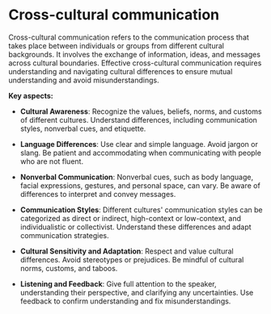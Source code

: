 # Cross-cultural communication

Cross-cultural communication refers to the communication process that takes place between individuals or groups from different cultural backgrounds. It involves the exchange of information, ideas, and messages across cultural boundaries. Effective cross-cultural communication requires understanding and navigating cultural differences to ensure mutual understanding and avoid misunderstandings.

**Key aspects:**

* **Cultural Awareness**: Recognize the values, beliefs, norms, and customs of different cultures. Understand differences, including communication styles, nonverbal cues, and etiquette.

* **Language Differences**: Use clear and simple language. Avoid jargon or slang. Be patient and accommodating when communicating with people who are not fluent.

* **Nonverbal Communication**: Nonverbal cues, such as body language, facial expressions, gestures, and personal space, can vary. Be aware of differences to interpret and convey messages.

* **Communication Styles**: Different cultures' communication styles can be categorized as direct or indirect, high-context or low-context, and individualistic or collectivist. Understand these differences and adapt communication strategies.

* **Cultural Sensitivity and Adaptation**: Respect and value cultural differences. Avoid stereotypes or prejudices. Be mindful of cultural norms, customs, and taboos.

* **Listening and Feedback**: Give full attention to the speaker, understanding their perspective, and clarifying any uncertainties. Use feedback to confirm understanding and fix misunderstandings.
